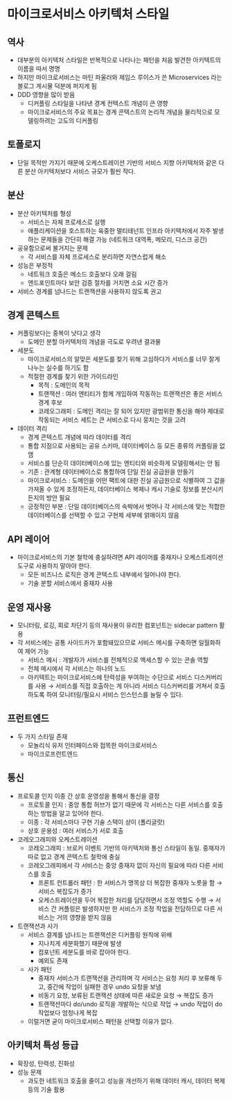 # 마이크로서비스 아키텍처 스타일

## 역사

- 대부분의 아키텍처 스타일은 반복적으로 나타나는 패턴을 처음 발견한 아키텍트의 이름을 따서 명명
- 하지만 마이크로서비스는 마틴 파울러와 제임스 루이스가 쓴 Microservices 라는 블로그 게시물 덕분에 퍼지게 됨
- DDD 영향을 많이 받음
    - 디커플링 스타일을 나타낸 경계 컨텍스트 개념이 큰 영향
    - 마이크로서비스의 주요 목표는 경계 콘텍스트의 논리적 개념을 물리적으로 모델링하려는 고도의 디커플링

## 토폴로지

- 단일 목적만 가지기 때문에 오케스트레이션 기반의 서비스 지향 아키텍처와 같은 다른 분산 아키텍처보다 서비스 규모가 훨씬 작다.

## 분산

- 분산 아키텍처를 형성
    - 서비스는 자체 프로세스로 실행
    - 애플리케이션을 호스트하는 육중한 멀티테넌트 인프라 아키텍처에서 자주 발생하는 문제들을 간단히 해결 가능 (네트워크 대역폭, 메모리, 디스크 공간)
- 공유함으로써 불거지는 문제
    - 각 서비스를 자체 프로세스로 분리하면 자연스럽게 해소
- 성능은 부정적
    - 네트워크 호출은 메소드 호출보다 오래 걸림
    - 엔드포인트마다 보안 검증 절차를 거치면 소요 시간 증가
- 서비스 경계를 넘나드는 트랜잭션을 사용하지 않도록 권고

## 경계 콘텍스트

- 커플링보다는 중복이 낫다고 생각
    - 도메인 분할 아키텍처의 개념을 극도로 우려낸 결과물
- 세분도
    - 마이크로서비스의 알맞은 세분도를 찾기 위해 고심하다가 서비스를 너무 잘게 나누는 실수를 하기도 함
    - 적절한 경계를 찾기 위한 가이드라인
        - 목적 : 도메인의 목적
        - 트랜잭션 : 여러 엔티티가 함께 개입하여 작동하는 트랜잭션은 좋은 서비스 경계 후보
        - 코레오그래피 : 도메인 격리는 잘 되어 있지만 광범위한 통신을 해야 제대로 작동되는 서비스 세트는 큰 서비스로 다시 뭉치는 것을 고려
- 데이터 격리
    - 경계 콘텍스트 개념에 따라 데이터를 격리
    - 통합 지점으로 사용되는 공유 스키마, 데이터베이스 등 모든 종류의 커플링을 없앰
    - 서비스를 단순히 데이터베이스에 있는 엔티티와 비슷하게 모델링해서는 안 됨
    - 기존 : 관계형 데이터베이스로 통합하여 단일 진실 공급원을 만들기
    - 마이크로서비스 : 도메인을 어떤 팩트에 대한 진실 공급원으로 식별하여 그 값을 가져올 수 있게 조정하든지, 데이터베이스 복제나 캐시 기술로 정보를 분산시키든지의 방안 필요
    - 긍정적인 부분 : 단일 데이터베이스의 속박에서 벗어나 각 서비스에 맞는 적합한 데이터베이스를 선택할 수 있고 구현체 세부에 얽매이지 않음

## API 레이어

- 마이크로서비스의 기본 철학에 충실하려면 API 레이어를 중재자나 오케스트레이션 도구로 사용하지 말아야 한다.
    - 모든 비즈니스 로직은 경계 콘텍스트 내부에서 일어나야 한다.
    - 기술 분할 서비스에서 중재자 사용

## 운영 재사용

- 모니터링, 로깅, 회로 차단기 등의 재사용이 유리한 컴포넌트는 sidecar pattern 활용
- 각 서비스에는 공통 사이드카가 포함돼있으므로 서비스 메시를 구축하면 일월화하여 제어 가능
    - 서비스 메시 : 개발자가 서비스를 전체적으로 액세스할 수 있는 콘솔 역할
    - 전체 메시에서 각 서비스는 하나의 노드
    - 아키텍트는 마이크로서비스에 탄력성을 부여하는 수단으로 서비스 디스커버리를 사용 → 서비스를 직접 호출하는 게 아니라 서비스 디스커버리를 거쳐서 호출하도록 하여 모니터링/필요시 서비스 인스턴스를 늘릴 수 있다.

## 프런트엔드

- 두 가지 스타일 존재
    - 모놀리식 유저 인터페이스와 접목한 마이크로서비스
    - 마이크로프런트엔드

## 통신

- 프로토콜 인지 이종 간 상호 운영성을 통해서 통신을 결정
    - 프로토콜 인지 : 중앙 통합 허브가 없기 때문에 각 서비스는 다른 서비스를 호출하는 방법을 알고 있어야 한다.
    - 이종 : 각 서비스마다 구현 기술 스택이 상이 (폴리글랏)
    - 상호 운용성 : 여러 서비스가 서로 호출
- 코레오그래피와 오케스트레이션
    - 코레오그래피 : 브로커 이벤트 기반의 아키텍처와 통신 스타일이 동일. 중재자가 따로 없고 경계 콘텍스트 철학에 충실
    - 코레오그래피에서 각 서비스는 중앙 중재자 없이 자신의 필요에 따라 다른 서비스를 호출
        - 프론트 컨트롤러 패턴 : 한 서비스가 명목상 더 복잡한 중재자 노릇을 함 → 서비스 복잡도가 증가
        - 오케스트레이션을 두어 복잡한 처리를 담당하면서 조정 역할도 수행 → 서비스 간 커플링은 발생하지만 한 서비스가 조정 작업을 전담하므로 다른 서비스는 거의 영향을 받지 않음
- 트랜잭션과 사가
    - 서비스 결계를 넘나드는 트랜잭션은 디커플링 원칙에 위배
        - 지나치게 세분화했기 때문에 발생
        - 컴포넌트 세분도를 바로 잡아야 한다.
        - 예외도 존재
    - 사가 패턴
        - 중재자 서비스가 트랜잭션을 관리하며 각 서비스는 요청 처리 후 보류해 두고, 중간에 작업이 실패한 경우 undo 요청을 보냄
        - 비동기 요청, 보류된 트랜잭션 상태에 따른 새로운 요청 → 복잡도 증가
        - 트랜잭션마다 do/undo 로직을 개발하는 식으로 작업 → undo 작업이 do 작업보다 엄청나게 복잡
    - 이럴거면 굳이 마이크로서비스 패턴을 선택할 이유가 없다.

## 아키텍처 특성 등급

- 확장성, 탄력성, 진화성
- 성능 문제
    - 과도한 네트워크 호출을 줄이고 성능을 개선하기 위해 데이터 캐시, 데이터 복제 등의 기술 활용